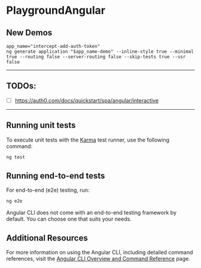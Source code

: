 # PlaygroundAngular

## New Demos
```shell
app_name="intercept-add-auth-token"
ng generate application "$app_name-demo" --inline-style true --minimal true --routing false --server-routing false --skip-tests true --ssr false
```

---

## TODOs:
* [ ] https://auth0.com/docs/quickstart/spa/angular/interactive

---

## Running unit tests

To execute unit tests with the [Karma](https://karma-runner.github.io) test runner, use the following command:

```bash
ng test
```

## Running end-to-end tests

For end-to-end (e2e) testing, run:

```bash
ng e2e
```

Angular CLI does not come with an end-to-end testing framework by default. You can choose one that suits your needs.

## Additional Resources

For more information on using the Angular CLI, including detailed command references, visit the [Angular CLI Overview and Command Reference](https://angular.dev/tools/cli) page.



